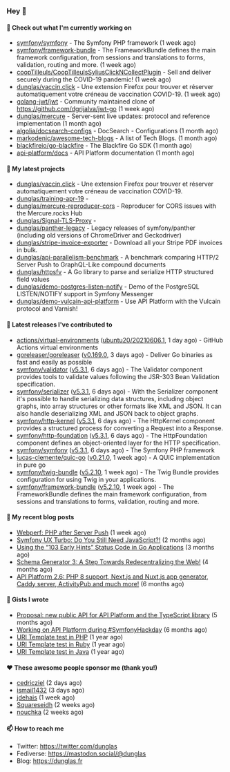 ### Hey 👋

#### 👷 Check out what I'm currently working on

- [symfony/symfony](https://github.com/symfony/symfony) - The Symfony PHP framework (1 week ago)
- [symfony/framework-bundle](https://github.com/symfony/framework-bundle) - The FrameworkBundle defines the main framework configuration, from sessions and translations to forms, validation, routing and more. (1 week ago)
- [coopTilleuls/CoopTilleulsSyliusClickNCollectPlugin](https://github.com/coopTilleuls/CoopTilleulsSyliusClickNCollectPlugin) - Sell and deliver securely during the COVID-19 pandemic! (1 week ago)
- [dunglas/vaccin.click](https://github.com/dunglas/vaccin.click) - Une extension Firefox pour trouver et réserver automatiquement votre créneau de vaccination COVID-19. (1 week ago)
- [golang-jwt/jwt](https://github.com/golang-jwt/jwt) - Community maintained clone of https://github.com/dgrijalva/jwt-go (1 week ago)
- [dunglas/mercure](https://github.com/dunglas/mercure) - Server-sent live updates: protocol and reference implementation (1 month ago)
- [algolia/docsearch-configs](https://github.com/algolia/docsearch-configs) - DocSearch - Configurations (1 month ago)
- [markodenic/awesome-tech-blogs](https://github.com/markodenic/awesome-tech-blogs) - A list of Tech Blogs. (1 month ago)
- [blackfireio/go-blackfire](https://github.com/blackfireio/go-blackfire) - The Blackfire Go SDK (1 month ago)
- [api-platform/docs](https://github.com/api-platform/docs) - API Platform documentation (1 month ago)

#### 🌱 My latest projects

- [dunglas/vaccin.click](https://github.com/dunglas/vaccin.click) - Une extension Firefox pour trouver et réserver automatiquement votre créneau de vaccination COVID-19.
- [dunglas/training-apr-19](https://github.com/dunglas/training-apr-19) - 
- [dunglas/mercure-reproducer-cors](https://github.com/dunglas/mercure-reproducer-cors) - Reproducer for CORS issues with the Mercure.rocks Hub
- [dunglas/Signal-TLS-Proxy](https://github.com/dunglas/Signal-TLS-Proxy) - 
- [dunglas/panther-legacy](https://github.com/dunglas/panther-legacy) - Legacy releases of symfony/panther (including old versions of ChromeDriver and Geckodriver)
- [dunglas/stripe-invoice-exporter](https://github.com/dunglas/stripe-invoice-exporter) - Download all your Stripe PDF invoices in bulk.
- [dunglas/api-parallelism-benchmark](https://github.com/dunglas/api-parallelism-benchmark) - A benchmark comparing HTTP/2 Server Push to GraphQL-Like compound documents
- [dunglas/httpsfv](https://github.com/dunglas/httpsfv) - A Go library to parse and serialize HTTP structured field values
- [dunglas/demo-postgres-listen-notify](https://github.com/dunglas/demo-postgres-listen-notify) - Demo of the PostgreSQL LISTEN/NOTIFY support in Symfony Messenger
- [dunglas/demo-vulcain-api-platform](https://github.com/dunglas/demo-vulcain-api-platform) - Use API Platform with the Vulcain protocol and Varnish!

#### 🔭 Latest releases I've contributed to

- [actions/virtual-environments](https://github.com/actions/virtual-environments) ([ubuntu20/20210606.1](https://github.com/actions/virtual-environments/releases/tag/ubuntu20%2F20210606.1), 1 day ago) - GitHub Actions virtual environments
- [goreleaser/goreleaser](https://github.com/goreleaser/goreleaser) ([v0.169.0](https://github.com/goreleaser/goreleaser/releases/tag/v0.169.0), 3 days ago) - Deliver Go binaries as fast and easily as possible
- [symfony/validator](https://github.com/symfony/validator) ([v5.3.1](https://github.com/symfony/validator/releases/tag/v5.3.1), 6 days ago) - The Validator component provides tools to validate values following the JSR-303 Bean Validation specification.
- [symfony/serializer](https://github.com/symfony/serializer) ([v5.3.1](https://github.com/symfony/serializer/releases/tag/v5.3.1), 6 days ago) - With the Serializer component it&#39;s possible to handle serializing data structures, including object graphs, into array structures or other formats like XML and JSON. It can also handle deserializing XML and JSON back to object graphs.
- [symfony/http-kernel](https://github.com/symfony/http-kernel) ([v5.3.1](https://github.com/symfony/http-kernel/releases/tag/v5.3.1), 6 days ago) - The HttpKernel component provides a structured process for converting a Request into a Response.
- [symfony/http-foundation](https://github.com/symfony/http-foundation) ([v5.3.1](https://github.com/symfony/http-foundation/releases/tag/v5.3.1), 6 days ago) - The HttpFoundation component defines an object-oriented layer for the HTTP specification.
- [symfony/symfony](https://github.com/symfony/symfony) ([v5.3.1](https://github.com/symfony/symfony/releases/tag/v5.3.1), 6 days ago) - The Symfony PHP framework
- [lucas-clemente/quic-go](https://github.com/lucas-clemente/quic-go) ([v0.21.0](https://github.com/lucas-clemente/quic-go/releases/tag/v0.21.0), 1 week ago) - A QUIC implementation in pure go
- [symfony/twig-bundle](https://github.com/symfony/twig-bundle) ([v5.2.10](https://github.com/symfony/twig-bundle/releases/tag/v5.2.10), 1 week ago) - The Twig Bundle provides configuration for using Twig in your applications.
- [symfony/framework-bundle](https://github.com/symfony/framework-bundle) ([v5.2.10](https://github.com/symfony/framework-bundle/releases/tag/v5.2.10), 1 week ago) - The FrameworkBundle defines the main framework configuration, from sessions and translations to forms, validation, routing and more.

#### 📜 My recent blog posts

- [Webperf: PHP after Server Push](http://feedproxy.google.com/~r/dunglas/~3/C_V5WfIfRFg/) (1 week ago)
- [Symfony UX Turbo: Do You Still Need JavaScript?!](http://feedproxy.google.com/~r/dunglas/~3/icLJBhKwqcY/) (2 months ago)
- [Using the “103 Early Hints” Status Code in Go Applications](http://feedproxy.google.com/~r/dunglas/~3/WDhgVmMJ2T0/) (3 months ago)
- [Schema Generator 3: A Step Towards Redecentralizing the Web!](http://feedproxy.google.com/~r/dunglas/~3/-eYprhFHaXA/) (4 months ago)
- [API Platform 2.6: PHP 8 support, Next.js and Nuxt.js app generator, Caddy server, ActivityPub and much more!](http://feedproxy.google.com/~r/dunglas/~3/X1dkcrZS-qU/) (6 months ago)

#### 📓 Gists I wrote

- [Proposal: new public API for API Platform and the TypeScript library](https://gist.github.com/4da2026f34bf7f18e1db955ef8a9b417) (5 months ago)
- [Working on API Platform during #SymfonyHackday](https://gist.github.com/3949272d40e6390cdd2850a4f312a02a) (6 months ago)
- [URI Template test in PHP](https://gist.github.com/5b10b586427cf66e78a968f82f80691a) (1 year ago)
- [URI Template test in Ruby](https://gist.github.com/ec793690f66167cb849c02284ecf748d) (1 year ago)
- [URI Template test in Java](https://gist.github.com/788b70312231d24e46d7632c634784f5) (1 year ago)

#### ❤️ These awesome people sponsor me (thank you!)

- [cedricziel](https://github.com/cedricziel) (2 days ago)
- [ismail1432](https://github.com/ismail1432) (3 days ago)
- [jdehais](https://github.com/jdehais) (1 week ago)
- [Squareseidh](https://github.com/Squareseidh) (2 weeks ago)
- [nouchka](https://github.com/nouchka) (2 weeks ago)

#### 📫 How to reach me

- Twitter: https://twitter.com/dunglas
- Fediverse: https://mastodon.social/@dunglas
- Blog: https://dunglas.fr
